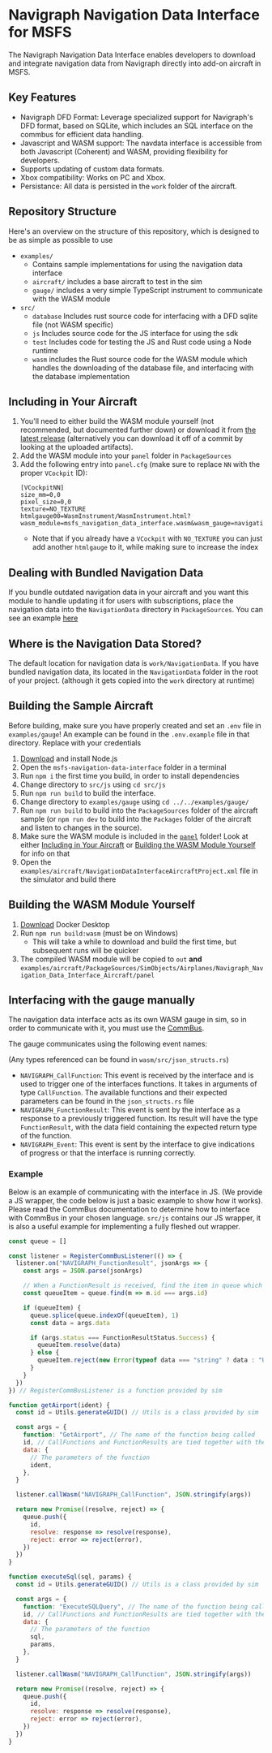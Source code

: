 # Navigraph Navigation Data Interface for MSFS

The Navigraph Navigation Data Interface enables developers to download and integrate navigation data from Navigraph directly into add-on aircraft in MSFS.


## Key Features
- Navigraph DFD Format: Leverage specialized support for Navigraph's DFD format, based on SQLite, which includes an SQL interface on the commbus for efficient data handling.
- Javascript and WASM support: The navdata interface is accessible from both Javascript (Coherent) and WASM, providing flexibility for developers.
- Supports updating of custom data formats.
- Xbox compatibility: Works on PC and Xbox.
- Persistance: All data is persisted in the `work` folder of the aircraft.

## Repository Structure

Here's an overview on the structure of this repository, which is designed to be as simple as possible to use

- `examples/`
  - Contains sample implementations for using the navigation data interface
  - `aircraft/` includes a base aircraft to test in the sim
  - `gauge/` includes a very simple TypeScript instrument to communicate with the WASM module
- `src/`
  - `database` Includes rust source code for interfacing with a DFD sqlite file (not WASM specific)
  - `js` Includes source code for the JS interface for using the sdk
  - `test` Includes code for testing the JS and Rust code using a Node runtime
  - `wasm` includes the Rust source code for the WASM module which handles the downloading of the database file, and interfacing with the database implementation

## Including in Your Aircraft

1. You'll need to either build the WASM module yourself (not recommended, but documented further down) or download it from [the latest release](https://github.com/Navigraph/msfs-navigation-data-interface/releases) (alternatively you can download it off of a commit by looking at the uploaded artifacts).
2. Add the WASM module into your `panel` folder in `PackageSources`
3. Add the following entry into `panel.cfg` (make sure to replace `NN` with the proper `VCockpit` ID):
   ```
   [VCockpitNN]
   size_mm=0,0
   pixel_size=0,0
   texture=NO_TEXTURE
   htmlgauge00=WasmInstrument/WasmInstrument.html?wasm_module=msfs_navigation_data_interface.wasm&wasm_gauge=navigation_data_interface,0,0,1,1
   ```
   - Note that if you already have a `VCockpit` with `NO_TEXTURE` you can just add another `htmlgauge` to it, while making sure to increase the index

## Dealing with Bundled Navigation Data

If you bundle outdated navigation data in your aircraft and you want this module to handle updating it for users with subscriptions, place the navigation data into the `NavigationData` directory in `PackageSources`. You can see an example [here](examples/aircraft/PackageSources/NavigationData/)

## Where is the Navigation Data Stored?

The default location for navigation data is `work/NavigationData`. If you have bundled navigation data, its located in the `NavigationData` folder in the root of your project. (although it gets copied into the `work` directory at runtime)

## Building the Sample Aircraft

Before building, make sure you have properly created and set an `.env` file in `examples/gauge`! An example can be found in the `.env.example` file in that directory. Replace with your credentials

1. [Download](https://nodejs.org/en/download) and install Node.js
2. Open the `msfs-navigation-data-interface` folder in a terminal
3. Run `npm i` the first time you build, in order to install dependencies
4. Change directory to `src/js` using `cd src/js`
5. Run `npm run build` to build the interface.
6. Change directory to `examples/gauge` using `cd ../../examples/gauge/`
7. Run `npm run build` to build into the `PackageSources` folder of the aircraft sample (or `npm run dev` to build into the `Packages` folder of the aircraft and listen to changes in the source).
8. Make sure the WASM module is included in the [`panel`](examples/aircraft/PackageSources/SimObjects/Airplanes/Navigraph_Navigation_Data_Interface_Aircraft/panel) folder! Look at either [Including in Your Aircraft](#including-in-your-aircraft) or [Building the WASM Module Yourself](#building-the-wasm-module-yourself) for info on that
9. Open the `examples/aircraft/NavigationDataInterfaceAircraftProject.xml` file in the simulator and build there

## Building the WASM Module Yourself

1. [Download](https://www.docker.com/products/docker-desktop/) Docker Desktop
2. Run `npm run build:wasm` (must be on Windows)
   - This will take a while to download and build the first time, but subsequent runs will be quicker
3. The compiled WASM module will be copied to `out` **and** `examples/aircraft/PackageSources/SimObjects/Airplanes/Navigraph_Navigation_Data_Interface_Aircraft/panel`

## Interfacing with the gauge manually

The navigation data interface acts as its own WASM gauge in sim, so in order to communicate with it, you must use the [CommBus](https://docs.flightsimulator.com/html/Programming_Tools/WASM/Communication_API/Communication_API.htm).

The gauge communicates using the following event names:

(Any types referenced can be found in `wasm/src/json_structs.rs`)

- `NAVIGRAPH_CallFunction`: This event is received by the interface and is used to trigger one of the interfaces functions. It takes in arguments of type `CallFunction`. The available functions and their expected parameters can be found in the `json_structs.rs` file
- `NAVIGRAPH_FunctionResult`: This event is sent by the interface as a response to a previously triggered function. Its result will have the type `FunctionResult`, with the data field containing the expected return type of the function.
- `NAVIGRAPH_Event`: This event is sent by the interface to give indications of progress or that the interface is running correctly.

### Example

Below is an example of communicating with the interface in JS. (We provide a JS wrapper, the code below is just a basic example to show how it works). Please read the CommBus documentation to determine how to interface with CommBus in your chosen language. `src/js` contains our JS wrapper, it is also a useful example for implementing a fully fleshed out wrapper.

```js
const queue = []

const listener = RegisterCommBusListener(() => {
  listener.on("NAVIGRAPH_FunctionResult", jsonArgs => {
    const args = JSON.parse(jsonArgs)

    // When a FunctionResult is received, find the item in queue which matches the id, and resolve or reject it
    const queueItem = queue.find(m => m.id === args.id)

    if (queueItem) {
      queue.splice(queue.indexOf(queueItem), 1)
      const data = args.data

      if (args.status === FunctionResultStatus.Success) {
        queueItem.resolve(data)
      } else {
        queueItem.reject(new Error(typeof data === "string" ? data : "Unknown error"))
      }
    }
  })
}) // RegisterCommBusListener is a function provided by sim

function getAirport(ident) {
  const id = Utils.generateGUID() // Utils is a class provided by sim

  const args = {
    function: "GetAirport", // The name of the function being called
    id, // CallFunctions and FunctionResults are tied together with the id field
    data: {
      // The parameters of the function
      ident,
    },
  }

  listener.callWasm("NAVIGRAPH_CallFunction", JSON.stringify(args))

  return new Promise((resolve, reject) => {
    queue.push({
      id,
      resolve: response => resolve(response),
      reject: error => reject(error),
    })
  })
}

function executeSql(sql, params) {
  const id = Utils.generateGUID() // Utils is a class provided by sim

  const args = {
    function: "ExecuteSQLQuery", // The name of the function being called
    id, // CallFunctions and FunctionResults are tied together with the id field
    data: {
      // The parameters of the function
      sql,
      params,
    },
  }

  listener.callWasm("NAVIGRAPH_CallFunction", JSON.stringify(args))

  return new Promise((resolve, reject) => {
    queue.push({
      id,
      resolve: response => resolve(response),
      reject: error => reject(error),
    })
  })
}
```
